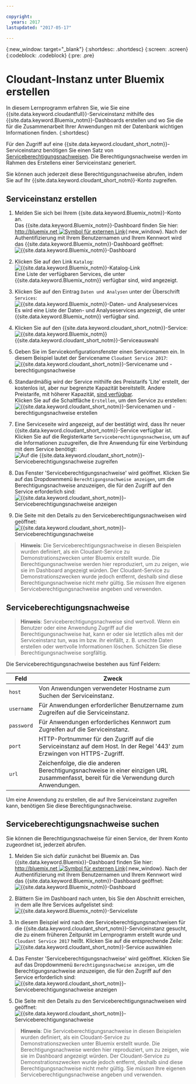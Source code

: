 ```yaml
---

copyright:
  years: 2017
lastupdated: "2017-05-17"

---
```


{:new_window: target="_blank"}
{:shortdesc: .shortdesc}
{:screen: .screen}
{:codeblock: .codeblock}
{:pre: .pre}

# Cloudant-Instanz unter Bluemix erstellen

In diesem Lernprogramm erfahren Sie, wie Sie eine {{site.data.keyword.cloudantfull}}-Serviceinstanz
mithilfe des {{site.data.keyword.Bluemix_notm}}-Dashboards erstellen und wo Sie die für die Zusammenarbeit
Ihrer Anwendungen mit der Datenbank wichtigen Informationen finden.
{:shortdesc}

Für den Zugriff auf eine {{site.data.keyword.cloudant_short_notm}}-Serviceinstanz benötigen Sie einen Satz von [Serviceberechtigungsnachweisen](#the-service-credentials).
Die Berechtigungsnachweise werden im Rahmen des Erstellens einer Serviceinstanz generiert. 

Sie können auch jederzeit diese Berechtigungsnachweise abrufen, indem Sie auf Ihr {{site.data.keyword.cloudant_short_notm}}-Konto zugreifen. 

## Serviceinstanz erstellen

1.  Melden Sie sich bei Ihrem {{site.data.keyword.Bluemix_notm}}-Konto an. <br/>
Das {{site.data.keyword.Bluemix_notm}}-Dashboard finden Sie hier:
    [http://bluemix.net ![Symbol für externen Link](../images/launch-glyph.svg "Symbol für externen Link")](http://bluemix.net){:new_window}.
    Nach der Authentifizierung mit Ihrem Benutzernamen und Ihrem Kennwort wird das {{site.data.keyword.Bluemix_notm}}-Dashboard geöffnet: <br/>
    ![{{site.data.keyword.Bluemix_notm}}-Dashboard](images/img0001.png)

2.  Klicken Sie auf den Link `Katalog`: <br/>
    ![{{site.data.keyword.Bluemix_notm}}-Katalog-Link](images/img0002.png)<br/>
    Eine Liste der verfügbaren Services, die unter {{site.data.keyword.Bluemix_notm}} verfügbar sind, wird angezeigt. 

3.  Klicken Sie auf den Eintrag `Daten und Analysen` unter der Überschrift `Services`: <br/>
    ![{{site.data.keyword.Bluemix_notm}}-Daten- und Analyseservices](images/img0003.png)<br/>
    Es wird eine Liste der Daten- und Analyseservices angezeigt,
    die unter {{site.data.keyword.Bluemix_notm}} verfügbar sind. 

4.  Klicken Sie auf den {{site.data.keyword.cloudant_short_notm}}-Service: <br>
    ![{{site.data.keyword.Bluemix_notm}} {{site.data.keyword.cloudant_short_notm}}-Serviceauswahl](images/img0004.png)

5.  Geben Sie im Servicekonfigurationsfenster einen Servicenamen ein.
    In diesem Beispiel lautet der Servicename `Cloudant Service 2017`: <br/>
    ![{{site.data.keyword.cloudant_short_notm}}-Servicename und -berechtigungsnachweise](images/img0005.png)

6.  Standardmäßig wird der Service mithilfe des Preistarifs 'Lite' erstellt, der kostenlos ist, aber nur begrenzte Kapazität bereitstellt.
    Andere Preistarife,
    mit höherer Kapazität,
    [sind verfügbar](../offerings/bluemix.html). <br/>
Klicken Sie auf die Schaltfläche `Erstellen`, um den Service zu erstellen: <br/>
    ![{{site.data.keyword.cloudant_short_notm}}-Servicenamen und -berechtigungsnachweise erstellen](images/img0006.png)

7.  Eine Serviceseite wird angezeigt, auf der bestätigt wird, dass Ihr neuer
    {{site.data.keyword.cloudant_short_notm}}-Service verfügbar ist.
    Klicken Sie auf die Registerkarte `Serviceberechtigungsnachweise`, um auf die Informationen zuzugreifen, die Ihre Anwendung für eine Verbindung mit dem Service benötigt: <br/>
    ![Auf die {{site.data.keyword.cloudant_short_notm}}-Serviceberechtigungsnachweise zugreifen](images/img0007.png)

8.  Das Fenster 'Serviceberechtigungsnachweise' wird geöffnet.
    Klicken Sie auf das Dropdownmenü `Berechtigungsnachweise anzeigen`, um die Berechtigungsnachweise anzuzeigen, die für den Zugriff auf den Service erforderlich sind: <br/>
    ![{{site.data.keyword.cloudant_short_notm}}-Serviceberechtigungsnachweise anzeigen](images/img0008.png)

9.  Die Seite mit den Details zu den Serviceberechtigungsnachweisen wird geöffnet: <br/>
    ![{{site.data.keyword.cloudant_short_notm}}-Serviceberechtigungsnachweise](images/img0009.png)

>   **Hinweis**: Die Serviceberechtigungsnachweise in diesen Beispielen
    wurden definiert, als ein Cloudant-Service zu Demonstrationszwecken unter Bluemix erstellt wurde.
    Die Berechtigungsnachweise werden hier reproduziert, um zu zeigen, wie sie im Dashboard angezeigt würden. Der
    Cloudant-Service zu Demonstrationszwecken wurde jedoch entfernt,
    deshalb sind diese Berechtigungsnachweise nicht mehr gültig.
    Sie _müssen_ Ihre eigenen Serviceberechtigungsnachweise angeben und verwenden.

## Serviceberechtigungsnachweise

>   **Hinweis**: Serviceberechtigungsnachweise sind wertvoll. 
    Wenn ein Benutzer oder eine Anwendung Zugriff auf die Berechtigungsnachweise hat,
    kann er oder sie letztlich alles mit der Serviceinstanz tun, was im bzw. ihr einfällt,
    z. B. unechte Daten erstellen oder wertvolle Informationen löschen.
    Schützen Sie diese Berechtigungsnachweise sorgfältig.

Die Serviceberechtigungsnachweise bestehen aus fünf Feldern: 

Feld           | Zweck
-----------|--------
`host`     | Von Anwendungen verwendeter Hostname zum Suchen der Serviceinstanz. 
`username` | Für Anwendungen erforderlicher Benutzername zum Zugreifen auf die Serviceinstanz. 
`password` | Für Anwendungen erforderliches Kennwort zum Zugreifen auf die Serviceinstanz. 
`port`     | HTTP-Portnummer für den Zugriff auf die Serviceinstanz auf dem Host. In der Regel '443' zum Erzwingen von HTTPS-Zugriff. 
`url`      | Zeichenfolge, die die anderen Berechtigungsnachweise in einer einzigen URL zusammenfasst, bereit für die Verwendung durch Anwendungen.

Um eine Anwendung zu erstellen, die auf Ihre Serviceinstanz zugreifen kann, benötigen Sie diese Berechtigungsnachweise. 

## Serviceberechtigungsnachweise suchen

Sie können die Berechtigungsnachweise für einen Service, der Ihrem Konto zugeordnet ist, jederzeit abrufen. 

1.  Melden Sie sich dafür zunächst bei Bluemix an.
    Das {{site.data.keyword.Bluemix}}-Dashboard finden Sie hier:
    [http://bluemix.net ![Symbol für externen Link](../images/launch-glyph.svg "Symbol für externen Link")](http://bluemix.net){:new_window}.
    Nach der Authentifizierung mit Ihrem Benutzernamen und Ihrem Kennwort wird das {{site.data.keyword.Bluemix_notm}}-Dashboard geöffnet: <br/>
    ![{{site.data.keyword.Bluemix_notm}}-Dashboard](images/img0001.png)

2.  Blättern Sie im Dashboard nach unten, bis Sie den Abschnitt erreichen, in dem alle Ihre Services aufgelistet sind: <br/>
    ![{{site.data.keyword.Bluemix_notm}}-Serviceliste](images/img0010.png)

3.  In diesem Beispiel wird nach den Serviceberechtigungsnachweisen für die {{site.data.keyword.cloudant_short_notm}}-Serviceinstanz
    gesucht, die zu einem früheren Zeitpunkt im Lernprogramm erstellt wurde und `Cloudant Service 2017` heißt.
    Klicken Sie auf die entsprechende Zeile: <br/>
    ![{{site.data.keyword.cloudant_short_notm}}-Service auswählen](images/img0011.png)

3.  Das Fenster 'Serviceberechtigungsnachweise' wird geöffnet.
    Klicken Sie auf das Dropdownmenü `Berechtigungsnachweise anzeigen`, um die Berechtigungsnachweise anzuzeigen, die für den Zugriff auf den Service erforderlich sind: <br/>
    ![{{site.data.keyword.cloudant_short_notm}}-Serviceberechtigungsnachweise anzeigen](images/img0008.png)

4.  Die Seite mit den Details zu den Serviceberechtigungsnachweisen wird geöffnet: <br/>
    ![{{site.data.keyword.cloudant_short_notm}}-Serviceberechtigungsnachweise](images/img0009.png)

>   **Hinweis**: Die Serviceberechtigungsnachweise in diesen Beispielen
    wurden definiert, als ein Cloudant-Service zu Demonstrationszwecken unter Bluemix erstellt wurde.
    Die Berechtigungsnachweise werden hier reproduziert, um zu zeigen, wie sie im Dashboard angezeigt würden. Der
    Cloudant-Service zu Demonstrationszwecken wurde jedoch entfernt,
    deshalb sind diese Berechtigungsnachweise nicht mehr gültig.
    Sie _müssen_ Ihre eigenen Serviceberechtigungsnachweise angeben und verwenden.
